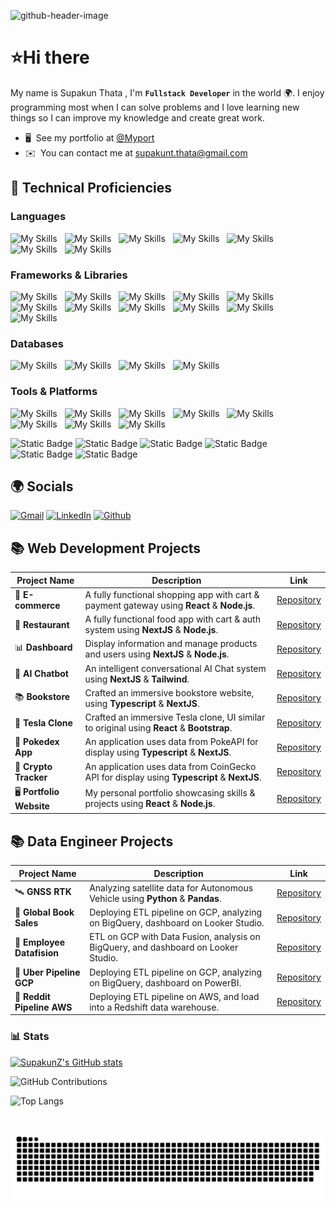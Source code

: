 ![github-header-image](https://github.com/SupakunZ/SupakunZ/assets/168329218/15375aaa-f646-4129-8502-d5a4fc8b3b8a)
# ⭐Hi there

My name is Supakun Thata , I'm **`Fullstack Developer`** in the world 🌍. I enjoy programming most when I can solve problems and I love learning new things so I can improve my knowledge and create great work.

* 🖥️  See my portfolio at [@Myport](https://portfolio-supakun.netlify.app)
* ✉️  You can contact me at [supakunt.thata@gmail.com](mailto:supakunt.thata@gmail.com)

## 🧰 Technical Proficiencies

### Languages
![My Skills](https://skillicons.dev/icons?i=js)&nbsp;&nbsp;
![My Skills](https://skillicons.dev/icons?i=ts)&nbsp;&nbsp;
![My Skills](https://skillicons.dev/icons?i=python)&nbsp;&nbsp;
![My Skills](https://skillicons.dev/icons?i=cs)&nbsp;&nbsp;
![My Skills](https://skillicons.dev/icons?i=cpp)&nbsp;&nbsp;
![My Skills](https://skillicons.dev/icons?i=html)&nbsp;&nbsp;
![My Skills](https://skillicons.dev/icons?i=css)&nbsp;&nbsp;


### Frameworks & Libraries
![My Skills](https://skillicons.dev/icons?i=vite)&nbsp;&nbsp;
![My Skills](https://skillicons.dev/icons?i=react)&nbsp;&nbsp;
![My Skills](https://skillicons.dev/icons?i=vue)&nbsp;&nbsp;
![My Skills](https://skillicons.dev/icons?i=redux)&nbsp;&nbsp;
![My Skills](https://skillicons.dev/icons?i=nextjs)&nbsp;&nbsp;
![My Skills](https://skillicons.dev/icons?i=nodejs)&nbsp;&nbsp;
![My Skills](https://skillicons.dev/icons?i=express)&nbsp;&nbsp;
![My Skills](https://skillicons.dev/icons?i=tailwind)&nbsp;&nbsp;
![My Skills](https://skillicons.dev/icons?i=materialui)&nbsp;&nbsp;
![My Skills](https://skillicons.dev/icons?i=bootstrap)&nbsp;&nbsp;
![My Skills](https://skillicons.dev/icons?i=sass)&nbsp;&nbsp;

### Databases
![My Skills](https://skillicons.dev/icons?i=mysql)&nbsp;&nbsp;
![My Skills](https://skillicons.dev/icons?i=postgres)&nbsp;&nbsp;
![My Skills](https://skillicons.dev/icons?i=redis)&nbsp;&nbsp;
![My Skills](https://skillicons.dev/icons?i=mongodb)&nbsp;&nbsp; 

### Tools & Platforms
![My Skills](https://skillicons.dev/icons?i=git)&nbsp;&nbsp;
![My Skills](https://skillicons.dev/icons?i=github)&nbsp;&nbsp;
![My Skills](https://skillicons.dev/icons?i=vscode)&nbsp;&nbsp;
![My Skills](https://skillicons.dev/icons?i=netlify)&nbsp;&nbsp;
![My Skills](https://skillicons.dev/icons?i=vercel)&nbsp;&nbsp; 
![My Skills](https://skillicons.dev/icons?i=supabase)&nbsp;&nbsp;
![My Skills](https://skillicons.dev/icons?i=gcp)&nbsp;&nbsp;
![My Skills](https://skillicons.dev/icons?i=docker)&nbsp;&nbsp; 

![Static Badge](https://img.shields.io/badge/Power-BI-brightgreen?style=flat&logo=googleanalytics&logoColor=white&color=F0C811)
![Static Badge](https://img.shields.io/badge/Pandas-brightgreen?style=flat&logo=pandas&logoColor=white&labelColor=4E4E4E&color=%23150458)
![Static Badge](https://img.shields.io/badge/Apache-Airflow-brightgreen?style=flat&logo=apacheairflow&logoColor=white&labelColor=4E4E4E&color=%23017CEE)
![Static Badge](https://img.shields.io/badge/Google-BigQuery-brightgreen?style=flat&logo=googlebigquery&logoColor=white&labelColor=4E4E4E&color=%23669DF6)
![Static Badge](https://img.shields.io/badge/Looker-Studio-brightgreen?style=flat&logo=googledatastudio&logoColor=white&labelColor=4E4E4E&color=%23FF7143)
![Static Badge](https://img.shields.io/badge/Cloud-Composer-brightgreen?style=flat&logo=googlecloudcomposer&logoColor=white&labelColor=4E4E4E&color=%238E75B2)


## 🌍 Socials

<p>
<a href="mailto:supakunt.thata@gmail.com" target="_blank"><img alt="Gmail" src="https://img.shields.io/badge/Gmail-D14836?style=for-the-badge&logo=gmail&logoColor=white"/><a>
<a href="https://www.linkedin.com/in/supakun-thata-437a62328/" target="_blank"><img alt="LinkedIn" src="https://img.shields.io/badge/linkedin-%230077B5.svg?&style=for-the-badge&logo=linkedin&logoColor=white" /></a>
<a href="https://www.github.com/SupakunZ" target="_blank"><img alt="Github" src="https://img.shields.io/badge/GitHub-%2312100E.svg?&style=for-the-badge&logo=Github&logoColor=white" /></a>
</p>

## 📚 Web Development Projects

| Project Name                    | Description                                                                                  | Link                                   |
|---------------------------------|----------------------------------------------------------------------------------------------|----------------------------------------|
| 🛒 **E-commerce**       | A fully functional shopping app with cart & payment gateway using **React** & **Node.js**.  | [Repository](https://github.com/SupakunZ/E-commerce)  |
| 🍔 **Restaurant**             |  A fully functional food app with cart & auth system using **NextJS** & **Node.js**.  | [Repository](https://github.com/SupakunZ/Restaurant-Website)  |
| 📊 **Dashboard**          | Display information and manage products and users using **NextJS** & **Node.js**.  | [Repository](https://github.com/SupakunZ/Admin_Dashboard) |
| 🤖 **AI Chatbot**          | An intelligent conversational AI Chat system using **NextJS** & **Tailwind**.  | [Repository](https://github.com/SupakunZ/Gunglz_Chatbot)  |
| 📚 **Bookstore**          | Crafted an immersive bookstore website, using **Typescript** & **NextJS**.  | [Repository](https://github.com/supakunz/Bookstore)  |
| 🚗 **Tesla Clone**          | Crafted an immersive Tesla clone, UI similar to original using **React** & **Bootstrap**.  | [Repository](https://github.com/SupakunZ/Tesla_Clone)  |
| 📕 **Pokedex App**          | An application uses data from PokeAPI for display using **Typescript** & **NextJS**.  | [Repository](https://github.com/SupakunZ/Pokedex_App)  |
| 💸 **Crypto Tracker**          | An application uses data from CoinGecko API for display using **Typescript** & **NextJS**.  | [Repository](https://github.com/SupakunZ/Crypto_tracker)  |
| 🖥️ **Portfolio Website**          | My personal portfolio showcasing skills & projects using **React** & **Node.js**.  | [Repository](https://github.com/supakunz/Portfolio)  |

## 📚 Data Engineer Projects

| Project Name                    | Description                                                                                  | Link                                   |
|---------------------------------|----------------------------------------------------------------------------------------------|----------------------------------------|
| 🛰 **GNSS RTK**          | Analyzing satellite data for Autonomous Vehicle using **Python** & **Pandas**.  | [Repository](https://github.com/SupakunZ/GNSS_RTK)  |
| 🛒 **Global Book Sales**       | Deploying ETL pipeline on GCP, analyzing on BigQuery, dashboard on Looker Studio.  | [Repository](https://github.com/supakunz/Book-Revenue-Pipeline-GCP.git)  |
| 💼 **Employee Datafision**       | ETL on GCP with Data Fusion, analysis on BigQuery, and dashboard on Looker Studio.  | [Repository](https://github.com/supakunz/ETL-Pipeline-Datafusion-GCP)  |
| 🚗 **Uber Pipeline GCP**       | Deploying ETL pipeline on GCP, analyzing on BigQuery, dashboard on PowerBI.  | [Repository](https://github.com/supakunz/Uber-Pipeline-GCP)  |
| 🤖 **Reddit Pipeline AWS**       | Deploying ETL pipeline on AWS, and load into a Redshift data warehouse.  | [Repository](https://github.com/supakunz/ETL-Reddit-Pipeline-AWS.git)  |

### 📊 Stats

<a href="http://www.github.com/SupakunZ"><img src="https://github-readme-stats.vercel.app/api?username=SupakunZ&show_icons=true&hide=&count_private=true&title_color=ec4899&text_color=ffffff&icon_color=84cc16&bg_color=1c1917&hide_border=true&show_icons=true" alt="SupakunZ's GitHub stats" /></a>

![GitHub Contributions](https://github-readme-streak-stats.herokuapp.com/?user=supakunz)

![Top Langs](https://github-readme-stats.vercel.app/api/top-langs/?username=supakunz&layout=donut-vertical)

#
<picture>
  <source media="(prefers-color-scheme: dark)" srcset="https://raw.githubusercontent.com/supakunz/supakunz/output/github-contribution-grid-snake-dark.svg">
  <source media="(prefers-color-scheme: light)" srcset="https://raw.githubusercontent.com/supakunz/supakunz/output/github-contribution-grid-snake.svg">
  <img alt="github contribution grid snake animation" src="https://raw.githubusercontent.com/supakunz/supakunz/output/github-contribution-grid-snake.svg">
</picture>

